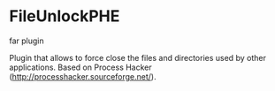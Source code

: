 # FileUnlockPHE
far plugin

Plugin that allows to force close the files and directories used by other 
applications. Based on Process Hacker (http://processhacker.sourceforge.net/).
